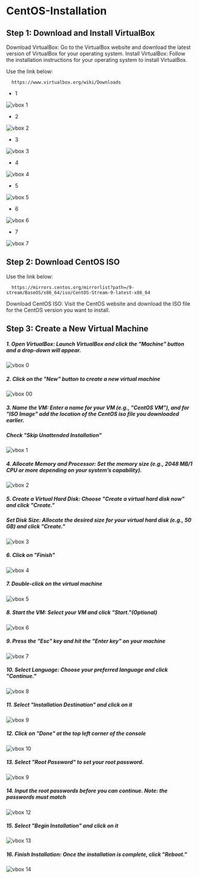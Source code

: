 # CentOS-Installation
## Step 1: Download and Install VirtualBox

Download VirtualBox: Go to the VirtualBox website and download the latest version of VirtualBox for your operating system.
Install VirtualBox: Follow the installation instructions for your operating system to install VirtualBox.

Use the link below:

      https://www.virtualbox.org/wiki/Downloads

- 1

![vbox 1](https://github.com/user-attachments/assets/3e6d8996-5803-4b72-8290-59bffa68a6ef)

- 2

![vbox 2](https://github.com/user-attachments/assets/940cccd2-e9e3-491b-b58e-9c828cb78fe3)

- 3

![vbox 3](https://github.com/user-attachments/assets/04bb03be-a92f-4c66-bb37-4a00187088d1)

- 4

![vbox 4](https://github.com/user-attachments/assets/a16c9f94-2afd-4741-81b9-fdbc265c132d)

- 5

![vbox 5](https://github.com/user-attachments/assets/39290e30-475a-4488-9aea-e533f5e9c11e)

- 6

![vbox 6](https://github.com/user-attachments/assets/7ad9d71a-6f4d-489d-9f85-938c89ab64a4)

- 7

![vbox 7](https://github.com/user-attachments/assets/23b78e1e-c415-44b7-ab89-76a98e9f9f9b)



## Step 2: Download CentOS ISO

Use the link below:

      https://mirrors.centos.org/mirrorlist?path=/9-stream/BaseOS/x86_64/iso/CentOS-Stream-9-latest-x86_64

Download CentOS ISO: Visit the CentOS website and download the ISO file for the CentOS version you want to install.


## Step 3: Create a New Virtual Machine

##### 1. Open VirtualBox: Launch VirtualBox and click the "Machine" button and a drop-down will appear.

![vbox 0](https://github.com/user-attachments/assets/5651d756-1bea-4014-8951-e62146ce4ebe)
      
##### 2. Click on the "New" button to create a new virtual machine

![vbox 00](https://github.com/user-attachments/assets/26490bfd-4a04-42ac-90c6-bb26b1220f3b)

##### 3. Name the VM: Enter a name for your VM (e.g., "CentOS VM"), and for "ISO Image" add the location of the CentOS iso file you downloaded earlier.
##### Check "Skip Unattended Installation"

![vbox 1](https://github.com/user-attachments/assets/9bf31497-5961-4872-9942-9a31f3d783f7)

##### 4. Allocate Memory and Processor: Set the memory size (e.g., 2048 MB/1 CPU or more depending on your system’s capability).

![vbox 2](https://github.com/user-attachments/assets/c3d291a1-651e-48bd-a08f-9ceae80d5c34)

##### 5. Create a Virtual Hard Disk: Choose "Create a virtual hard disk now" and click "Create."
##### Set Disk Size: Allocate the desired size for your virtual hard disk (e.g., 50 GB) and click "Create."

![vbox 3](https://github.com/user-attachments/assets/4e6d4094-8b85-4dd3-be34-189854977b43)

##### 6. Click on "Finish"

![vbox 4](https://github.com/user-attachments/assets/8cd16d3a-ed52-40ab-9963-24c750dd43f2)

##### 7. Double-click on the virtual machine

![vbox 5](https://github.com/user-attachments/assets/84dfa596-120f-4399-bbce-8e956c6297fe)

##### 8. Start the VM: Select your VM and click "Start."(Optional)

![vbox 6](https://github.com/user-attachments/assets/37e9c2a9-5b5e-4e2c-a0eb-30d87584079c)

##### 9. Press the "Esc" key and hit the "Enter key" on your machine

![vbox 7](https://github.com/user-attachments/assets/d51be572-1b40-4c6e-abca-3c42fd0dd807)

##### 10. Select Language: Choose your preferred language and click "Continue."

![vbox 8](https://github.com/user-attachments/assets/8581da0b-0789-49a7-ad40-4f5dffaf0a27)

##### 11. Select "Installation Destination" and click on it

![vbox 9](https://github.com/user-attachments/assets/65926685-6fe8-4321-8516-050b95080a55)

##### 12. Click on "Done" at the top left corner of the console

![vbox 10](https://github.com/user-attachments/assets/db3b3575-62fb-4add-a999-228550a0a8f0)

##### 13. Select "Root Password" to set your root password. 

![vbox 9](https://github.com/user-attachments/assets/65926685-6fe8-4321-8516-050b95080a55)

##### 14. Input the root passwords before you can continue. Note: the passwords must match

![vbox 12](https://github.com/user-attachments/assets/7bd4802f-d7b0-4794-a37f-6c6238bb17e0)

##### 15. Select "Begin Installation" and click on it

![vbox 13](https://github.com/user-attachments/assets/7ad1225d-6032-4176-804a-11e2bfb372da)

##### 16. Finish Installation: Once the installation is complete, click "Reboot."

![vbox 14](https://github.com/user-attachments/assets/26cfe044-0269-4af8-8e49-58d2dc7df602)




























